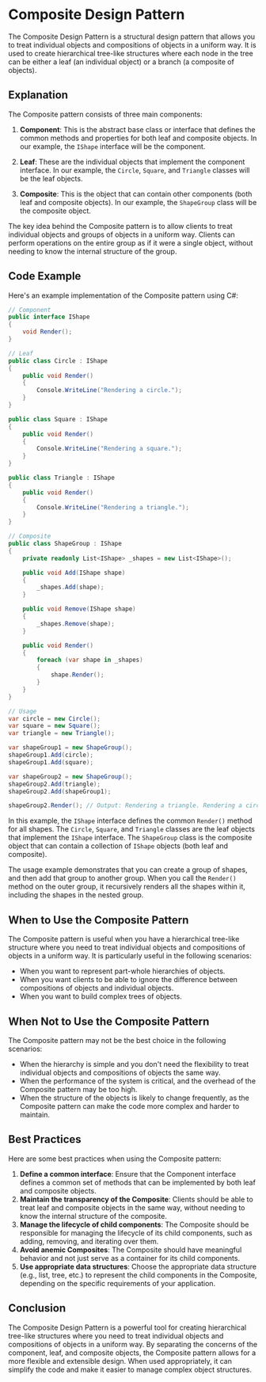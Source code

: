 # Composite Design Pattern

The Composite Design Pattern is a structural design pattern that allows you to treat individual objects and compositions of objects in a uniform way. It is used to create hierarchical tree-like structures where each node in the tree can be either a leaf (an individual object) or a branch (a composite of objects).

## Explanation

The Composite pattern consists of three main components:

1. **Component**: This is the abstract base class or interface that defines the common methods and properties for both leaf and composite objects. In our example, the `IShape` interface will be the component.

2. **Leaf**: These are the individual objects that implement the component interface. In our example, the `Circle`, `Square`, and `Triangle` classes will be the leaf objects.

3. **Composite**: This is the object that can contain other components (both leaf and composite objects). In our example, the `ShapeGroup` class will be the composite object.

The key idea behind the Composite pattern is to allow clients to treat individual objects and groups of objects in a uniform way. Clients can perform operations on the entire group as if it were a single object, without needing to know the internal structure of the group.

## Code Example

Here's an example implementation of the Composite pattern using C#:

```csharp
// Component
public interface IShape
{
    void Render();
}

// Leaf
public class Circle : IShape
{
    public void Render()
    {
        Console.WriteLine("Rendering a circle.");
    }
}

public class Square : IShape
{
    public void Render()
    {
        Console.WriteLine("Rendering a square.");
    }
}

public class Triangle : IShape
{
    public void Render()
    {
        Console.WriteLine("Rendering a triangle.");
    }
}

// Composite
public class ShapeGroup : IShape
{
    private readonly List<IShape> _shapes = new List<IShape>();

    public void Add(IShape shape)
    {
        _shapes.Add(shape);
    }

    public void Remove(IShape shape)
    {
        _shapes.Remove(shape);
    }

    public void Render()
    {
        foreach (var shape in _shapes)
        {
            shape.Render();
        }
    }
}

// Usage
var circle = new Circle();
var square = new Square();
var triangle = new Triangle();

var shapeGroup1 = new ShapeGroup();
shapeGroup1.Add(circle);
shapeGroup1.Add(square);

var shapeGroup2 = new ShapeGroup();
shapeGroup2.Add(triangle);
shapeGroup2.Add(shapeGroup1);

shapeGroup2.Render(); // Output: Rendering a triangle. Rendering a circle. Rendering a square.
```

In this example, the `IShape` interface defines the common `Render()` method for all shapes. The `Circle`, `Square`, and `Triangle` classes are the leaf objects that implement the `IShape` interface. The `ShapeGroup` class is the composite object that can contain a collection of `IShape` objects (both leaf and composite).

The usage example demonstrates that you can create a group of shapes, and then add that group to another group. When you call the `Render()` method on the outer group, it recursively renders all the shapes within it, including the shapes in the nested group.

## When to Use the Composite Pattern

The Composite pattern is useful when you have a hierarchical tree-like structure where you need to treat individual objects and compositions of objects in a uniform way. It is particularly useful in the following scenarios:

- When you want to represent part-whole hierarchies of objects.
- When you want clients to be able to ignore the difference between compositions of objects and individual objects.
- When you want to build complex trees of objects.

## When Not to Use the Composite Pattern

The Composite pattern may not be the best choice in the following scenarios:

- When the hierarchy is simple and you don't need the flexibility to treat individual objects and compositions of objects the same way.
- When the performance of the system is critical, and the overhead of the Composite pattern may be too high.
- When the structure of the objects is likely to change frequently, as the Composite pattern can make the code more complex and harder to maintain.

## Best Practices

Here are some best practices when using the Composite pattern:

1. **Define a common interface**: Ensure that the Component interface defines a common set of methods that can be implemented by both leaf and composite objects.
2. **Maintain the transparency of the Composite**: Clients should be able to treat leaf and composite objects in the same way, without needing to know the internal structure of the composite.
3. **Manage the lifecycle of child components**: The Composite should be responsible for managing the lifecycle of its child components, such as adding, removing, and iterating over them.
4. **Avoid anemic Composites**: The Composite should have meaningful behavior and not just serve as a container for its child components.
5. **Use appropriate data structures**: Choose the appropriate data structure (e.g., list, tree, etc.) to represent the child components in the Composite, depending on the specific requirements of your application.

## Conclusion

The Composite Design Pattern is a powerful tool for creating hierarchical tree-like structures where you need to treat individual objects and compositions of objects in a uniform way. By separating the concerns of the component, leaf, and composite objects, the Composite pattern allows for a more flexible and extensible design. When used appropriately, it can simplify the code and make it easier to manage complex object structures.